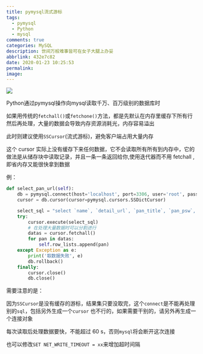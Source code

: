 ```yaml
---
title: pymysql流式游标
tags:
  - pymysql
  - Python
  - mysql
comments: true
categories: MySQL
description: 世间万般难事皆可在女子大腿上办妥
abbrlink: 432e7c82
date: 2020-01-23 10:25:53
permalink:
image:
---
```


<img class="joel-img" src="http://image.joelyings.com/2020-01-23_1.jpg">

<!-- more -->

Python通过pymysql操作向mysql读取千万、百万级别的数据库时

如果用传统的``fetchall()``或``fetchone()``方法，都是先默认在内存里缓存下所有行然后再处理，大量的数据会导致内存资源消耗光，内存容易溢出

此时则建议使用``SSCursor``(流式游标)，避免客户端占用大量内存

这个 cursor 实际上没有缓存下来任何数据，它不会读取所有所有到内存中，它的做法是从储存块中读取记录，并且一条一条返回给你,使用迭代器而不用 fetchall ,即省内存又能很快拿到数据

例：

``` python
def select_pan_url(self):
    db = pymysql.connect(host='localhost', port=3306, user='root', passwd='', db='')
    cursor = db.cursor(cursor=pymysql.cursors.SSDictCursor)

    select_sql = "select `name`, `detail_url`, `pan_title`, `pan_psw`, `pan_real_url` from agepan_wj"
    try:
        cursor.execute(select_sql)
        # 在处理大量数据时可以分割进行
        datas = cursor.fetchall()
        for pan in datas:
            self.row_lists.append(pan)
    except Exception as e:
        print('取数据失败', e)
        db.rollback()
    finally:
        cursor.close()
        db.close()
```

需要注意的是：

因为``SSCursor``是没有缓存的游标，结果集只要没取完，这个``connect``是不能再处理别的``sql``，包括另外生成一个``cursor`` 也不行的，如果需要干别的，请另外再生成一个连接对象

每次读取后处理数据要快，不能超过 60 s，否则``mysql``将会断开这次连接

也可以修改``SET NET_WRITE_TIMEOUT = xx``来增加超时间隔

